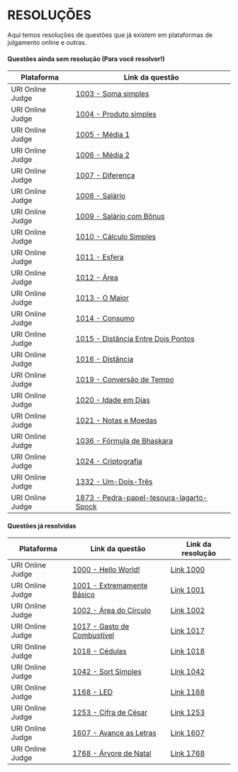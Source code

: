 # RESOLUÇÕES
Aqui temos resoluções de questões que já existem em plataformas de julgamento online e outras.

#### Questões ainda sem resolução (Para você resolver!)
Plataforma|Link da questão|
---------------|---------------------
URI Online Judge|[1003 - Soma simples](https://www.urionlinejudge.com.br/judge/pt/problems/view/1003)
URI Online Judge|[1004 - Produto simples](https://www.urionlinejudge.com.br/judge/pt/problems/view/1004)
URI Online Judge|[1005 - Média 1](https://www.urionlinejudge.com.br/judge/pt/problems/view/1005)
URI Online Judge|[1006 - Média 2](https://www.urionlinejudge.com.br/judge/pt/problems/view/1006)
URI Online Judge|[1007 - Diferença](https://www.urionlinejudge.com.br/judge/pt/problems/view/1007)
URI Online Judge|[1008 - Salário](https://www.urionlinejudge.com.br/judge/pt/problems/view/1008)
URI Online Judge|[1009 - Salário com Bônus](https://www.urionlinejudge.com.br/judge/pt/problems/view/1009)
URI Online Judge|[1010 - Cálculo Simples](https://www.urionlinejudge.com.br/judge/pt/problems/view/1010)
URI Online Judge|[1011 - Esfera](https://www.urionlinejudge.com.br/judge/pt/problems/view/1011)
URI Online Judge|[1012 - Área](https://www.urionlinejudge.com.br/judge/pt/problems/view/1012)
URI Online Judge|[1013 - O Maior](https://www.urionlinejudge.com.br/judge/pt/problems/view/1013)
URI Online Judge|[1014 - Consumo](https://www.urionlinejudge.com.br/judge/pt/problems/view/1014)
URI Online Judge|[1015 - Distância Entre Dois Pontos](https://www.urionlinejudge.com.br/judge/pt/problems/view/1015)
URI Online Judge|[1016 - Distância](https://www.urionlinejudge.com.br/judge/pt/problems/view/1016)
URI Online Judge|[1019 - Conversão de Tempo](https://www.urionlinejudge.com.br/judge/pt/problems/view/1019)
URI Online Judge|[1020 - Idade em Dias](https://www.urionlinejudge.com.br/judge/pt/problems/view/1020)
URI Online Judge|[1021 - Notas e Moedas](https://www.urionlinejudge.com.br/judge/pt/problems/view/1021)
URI Online Judge|[1036 - Fórmula de Bhaskara](https://www.urionlinejudge.com.br/judge/pt/problems/view/1036)
URI Online Judge|[1024 - Criptografia](https://www.urionlinejudge.com.br/judge/pt/problems/view/1024)
URI Online Judge|[1332 - Um-Dois-Três](https://www.urionlinejudge.com.br/judge/pt/problems/view/1332)
URI Online Judge|[1873 - Pedra-papel-tesoura-lagarto-Spock](https://www.urionlinejudge.com.br/judge/pt/problems/view/1873)

#### Questões já resolvidas
Plataforma|Link da questão|Link da resolução
---------------|---------------------|------------------------
URI Online Judge|[1000 - Hello World!](https://www.urionlinejudge.com.br/judge/pt/problems/view/1000)|[Link 1000](./uri/1000.py)
URI Online Judge|[1001 - Extremamente Básico](https://www.urionlinejudge.com.br/judge/pt/problems/view/1001)|[Link 1001](./uri/1001.py)
URI Online Judge|[1002 - Área do Círculo](https://www.urionlinejudge.com.br/judge/pt/problems/view/1002)|[Link 1002](./uri/1002.py)
URI Online Judge|[1017 - Gasto de Combustível](https://www.urionlinejudge.com.br/judge/pt/problems/view/1017)|[Link 1017](./uri/1017.py)
URI Online Judge|[1018 - Cédulas](https://www.urionlinejudge.com.br/judge/pt/problems/view/1018)|[Link 1018](./uri/1018.py)
URI Online Judge|[1042 - Sort Simples](https://www.urionlinejudge.com.br/judge/pt/problems/view/1042)|[Link 1042](./uri/1042.py)
URI Online Judge|[1168 - LED](https://www.urionlinejudge.com.br/judge/pt/problems/view/1168)|[Link 1168](./uri/1168.py)
URI Online Judge|[1253 - Cifra de César](https://www.urionlinejudge.com.br/judge/pt/problems/view/1253)|[Link 1253](./uri/1253.py)
URI Online Judge|[1607 - Avance as Letras](https://www.urionlinejudge.com.br/judge/pt/problems/view/1607)|[Link 1607](./uri/1607.py)
URI Online Judge|[1768 - Árvore de Natal](https://www.urionlinejudge.com.br/judge/pt/problems/view/1768)|[Link 1768](./uri/1768.py)

